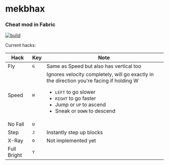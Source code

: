 # mekbhax

### Cheat mod in Fabric

[![build](https://github.com/mekb-turtle/mekbhax/actions/workflows/build.yml/badge.svg)](https://github.com/mekb-turtle/mekbhax/actions/workflows/build.yml)

Current hacks:

|   Hack      | Key |    Note    |
|-------------|-----|------------|
| Fly         |  <kbd>G</kbd>  | Same as Speed but also has vertical too |
| Speed       |  <kbd>H</kbd>  | Ignores velocity completely, will go exactly in the direction you're facing if holding W<br/><ul><li><kbd>LEFT</kbd> to go slower</li><li><kbd>RIGHT</kbd> to go faster</li><li>Jump or <kbd>UP</kbd> to ascend</li><li>Sneak or <kbd>DOWN</kbd> to descend</li></ul> |
| No Fall     |  <kbd>U</kbd>  | |
| Step        |  <kbd>J</kbd>  | Instantly step up blocks |
| X-Ray       |  <kbd>O</kbd>  | Not implemented yet |
| Full Bright |  <kbd>Y</kbd>  | |
